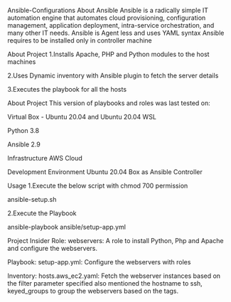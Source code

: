 Ansible-Configurations
About Ansible
Ansible is a radically simple IT automation engine that automates cloud provisioning, configuration management, application deployment, intra-service orchestration, and many other IT needs. Ansible is Agent less and uses YAML syntax Ansible requires to be installed only in controller machine

About Project
1.Installs Apache, PHP and Python modules to the host machines

2.Uses Dynamic inventory with Ansible plugin to fetch the server details

3.Executes the playbook for all the hosts

About Project
This version of playbooks and roles was last tested on:

Virtual Box - Ubuntu 20.04 and Ubuntu 20.04 WSL

Python 3.8

Ansible 2.9

Infrastructure
AWS Cloud

Development Environment
Ubuntu 20.04 Box as Ansible Controller

Usage
1.Execute the below script with chmod 700 permission

ansible-setup.sh

2.Execute the Playbook

ansible-playbook ansible/setup-app.yml

Project Insider
Role: webservers: A role to install Python, Php and Apache and configure the webservers.

Playbook: setup-app.yml: Configure the webservers with roles

Inventory: hosts.aws_ec2.yaml: Fetch the webserver instances based on the filter parameter specified also mentioned the hostname to ssh,
                               keyed_groups to group the webservers based on the tags.
